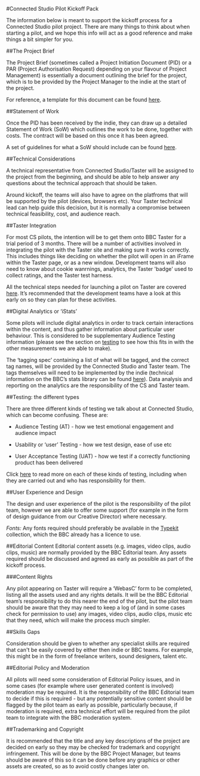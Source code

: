 #Connected Studio Pilot Kickoff Pack

The information below is meant to support the kickoff process for a Connected Studio pilot project. There are many things to think about when starting a pilot, and we hope this info will act as a good reference and make things a bit simpler for you.

##The Project Brief

The Project Brief (sometimes called a Project Initiation Document (PID) or a PAR (Project Authorisation Request) depending on your flavour of Project Management) is essentially a document outlining the brief for the project, which is to be provided by the Project Manager to the indie at the start of the project.

For reference, a template for this document can be found [here](https://myshare.app.box.com/files/0/f/3851198575/1/f_32018319221).

##Statement of Work

Once the PID has been received by the indie, they can draw up a detailed Statement of Work (SoW) which outlines the work to be done, together with costs. The contract will be based on this once it has been agreed.

A set of guidelines for what a SoW should include can be found [here](https://myshare.app.box.com/files/0/f/3497311632/1/f_29206998094).

##Technical Considerations

A technical representative from Connected Studio/Taster will be assigned to the project from the beginning, and should be able to help answer any questions about the technical approach that should be taken.

Around kickoff, the teams will also have to agree on the platfroms that will be supported by the pilot (devices, browsers etc). Your Taster technical lead can help guide this decision, but it is normally a compromise between technical feasibility, cost, and audience reach.

##Taster Integration

For most CS pilots, the intention will be to get them onto BBC Taster for a trial period of 3 months. There will be a number of activities involved in integrating the pilot with the Taster site and making sure it works correctly. This includes things like deciding on whether the pilot will open in an iFrame within the Taster page, or as a new window. Development teams will also need to know about cookie wanrnings, analytics, the Taster 'badge' used to collect ratings, and the Taster test harness.

All the technical steps needed for launching a pilot on Taster are covered [here](../README.md). It’s recommended that the development teams have a look at this early on so they can plan for these activities.

##Digital Analytics or ‘iStats’

Some pilots will include digital analytics in order to track certain interactions within the content, and thus gather information about particular user behaviour. This is considered to be supplementary Audience Testing information (please see the section on [testing](pilot-testing.md) to see how this fits in with the other measurements we are able to make).

The ‘tagging spec’ containing a list of what will be tagged, and the correct tag names, will be provided by the Connected Studio and Taster team. The tags themselves will need to be implemented by the indie (technical information on the BBC’s stats library can be found [here](analytics-documentation.md)). Data analysis and reporting on the analytics are the responsibility of the CS and Taster team.

##Testing: the different types

There are three different kinds of testing we talk about at Connected Studio, which can become confusing. These are:

* Audience Testing (AT) - how we test emotional engagement and audience impact

* Usability or ‘user’ Testing - how we test design, ease of use etc

* User Acceptance Testing (UAT) - how we test if a correctly functioning product has been delivered

Click [here](pilot-testing.md) to read more on each of these kinds of testing, including when they are carried out and who has responsibility for them.

##User Experience and Design

The design and user experience of the pilot is the responsibility of the pilot team, however we are able to offer some support (for example in the form of design guidance from our Creative Director) where necessary.

*Fonts:* Any fonts required should preferably be available in the [Typekit](https://typekit.com/) collection, which the BBC already has a licence to use.

##Editorial Content
Editorial content assets (e.g. images, video clips, audio clips, music) are normally provided by the BBC Editorial team. Any assets required should be discussed and agreed as early as possible as part of the kickoff process.

###Content Rights

Any pilot appearing on Taster will require a ‘WebasC’ form to be completed, listing all the assets used and any rights details. It will be the BBC Editorial team’s responsibility to do this nearer the end of the pilot, but the pilot team should be aware that they may need to keep a log of (and in some cases check for permission to use) any images, video clips, audio clips, music etc that they need, which will make the process much simpler.

##Skills Gaps

Consideration should be given to whether any specialist skills are required that can't be easily covered by either then indie or BBC teams. For example, this might be in the form of freelance writers, sound designers, talent etc.

##Editorial Policy and Moderation

All pilots will need some consideration of Editorial Policy issues, and in some cases (for example where user generated content is involved) moderation may be required. It is the responsibility of the BBC Editorial team to decide if this is required - but any potentially sensitive content should be flagged by the pilot team as early as possible, particularly because, if moderation is required, extra technical effort will be required from the pilot team to integrate with the BBC moderation system.

##Trademarking and Copyright

It is recommended that the title and any key descriptions of the project are decided on early so they may be checked for trademark and copyright infringement. This will be done by the BBC Project Manager, but teams should be aware of this so it can be done before any graphics or other assets are created, so as to avoid costly changes later on.
